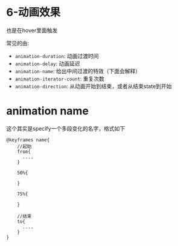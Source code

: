 # 6-动画效果

也是在hover里面触发

常见的由:
  - `animation-duration`: 动画过渡时间
  - `animation-delay`: 动画延迟
  - `animation-name`: 给出中间过渡的特效（下面会解释）
  - `animation-iterator-count`: 重复次数
  - `animation-direction`: 从动画开始到结束，或者从结束state到开始
  
  
# animation name

这个其实是specify一个多段变化的名字，格式如下

```
@keyframes name{
    //起始
    from{
      ....
    }
    
    50%{
    
    }
    
    75%{
    
    }
    
    //结束
    to{
      ....
    }
}
```
